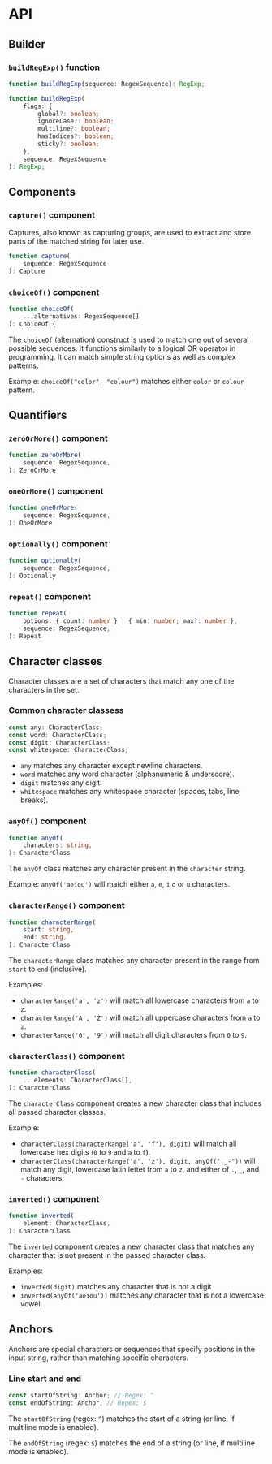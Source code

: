 # API

## Builder

### `buildRegExp()` function

```ts
function buildRegExp(sequence: RegexSequence): RegExp;

function buildRegExp(
    flags: {
        global?: boolean;
        ignoreCase?: boolean;
        multiline?: boolean;
        hasIndices?: boolean;
        sticky?: boolean;
    },
    sequence: RegexSequence
): RegExp;
```

## Components

### `capture()` component

Captures, also known as capturing groups, are used to extract and store parts of the matched string for later use. 

```ts
function capture(
    sequence: RegexSequence
): Capture
```

### `choiceOf()` component

```ts
function choiceOf(
    ...alternatives: RegexSequence[]
): ChoiceOf {
```

The `choiceOf` (alternation) construct is used to match one out of several possible sequences. It functions similarly to a logical OR operator in programming. It can match simple string options as well as complex patterns.

Example: `choiceOf("color", "colour")` matches either `color` or `colour` pattern.

## Quantifiers

### `zeroOrMore()` component

```ts
function zeroOrMore(
    sequence: RegexSequence,
): ZeroOrMore
```

### `oneOrMore()` component

```ts
function oneOrMore(
    sequence: RegexSequence,
): OneOrMore
```

### `optionally()` component

```ts
function optionally(
    sequence: RegexSequence,
): Optionally
```

### `repeat()` component

```ts
function repeat(
    options: { count: number } | { min: number; max?: number },
    sequence: RegexSequence,
): Repeat
```

## Character classes

Character classes are a set of characters that match any one of the characters in the set. 

### Common character classess

```ts
const any: CharacterClass;
const word: CharacterClass;
const digit: CharacterClass;
const whitespace: CharacterClass;
```

* `any` matches any character except newline characters.
* `word` matches any word character (alphanumeric & underscore).
* `digit` matches any digit.
* `whitespace` matches any whitespace character (spaces, tabs, line breaks).

### `anyOf()` component

```ts
function anyOf(
    characters: string,
): CharacterClass
```

The `anyOf` class matches any character present in the `character` string.

Example: `anyOf('aeiou')` will match either `a`, `e`, `i` `o` or `u` characters.

### `characterRange()` component

```ts
function characterRange(
    start: string,
    end: string,
): CharacterClass
```

The `characterRange` class matches any character present in the range from `start` to `end` (inclusive).

Examples:
* `characterRange('a', 'z')` will match all lowercase characters from `a` to `z`.
* `characterRange('A', 'Z')` will match all uppercase characters from `a` to `z`.
* `characterRange('0', '9')` will match all digit characters from `0` to `9`.

### `characterClass()` component

```ts
function characterClass(
    ...elements: CharacterClass[],
): CharacterClass
```

The `characterClass` component creates a new character class that includes all passed character classes.

Example:
* `characterClass(characterRange('a', 'f'), digit)` will match all lowercase hex digits (`0` to `9` and `a` to `f`).
* `characterClass(characterRange('a', 'z'), digit, anyOf("._-"))` will match any digit, lowercase latin lettet from `a` to `z`, and either of `.`, `_`, and `-` characters.

### `inverted()` component

```ts
function inverted(
    element: CharacterClass,
): CharacterClass
```

The `inverted` component creates a new character class that matches any character that is not present in the passed character class.

Examples:
* `inverted(digit)` matches any character that is not a digit
* `inverted(anyOf('aeiou'))` matches any character that is not a lowercase vowel.



## Anchors

Anchors are special characters or sequences that specify positions in the input string, rather than matching specific characters.

### Line start and end

```ts
const startOfString: Anchor; // Regex: ^
const endOfString: Anchor; // Regex: $
```

The `startOfString` (regex: `^`) matches the start of a string (or line, if multiline mode is enabled).

The `endOfString` (regex: `$`)  matches the end of a string (or line, if multiline mode is enabled).